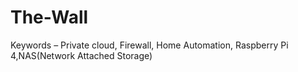 # The-Wall
Keywords – Private cloud, Firewall, Home Automation, Raspberry Pi 4,NAS(Network Attached Storage)
